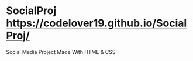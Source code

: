 # SocialProj https://codelover19.github.io/SocialProj/
Social Media Project Made With HTML &amp; CSS 
